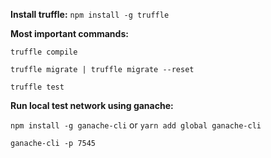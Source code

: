 **Install truffle:**
`npm install -g truffle`

**Most important commands:**

`truffle compile`

`truffle migrate | truffle migrate --reset`

`truffle test`

**Run local test network using ganache:**

`npm install -g ganache-cli` or `yarn add global ganache-cli` 

`ganache-cli -p 7545` 